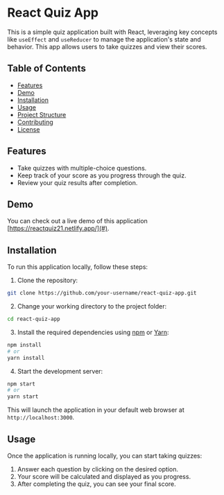 # React Quiz App

This is a simple quiz application built with React, leveraging key concepts like `useEffect` and `useReducer` to manage the application's state and behavior. This app allows users to take quizzes and view their scores.

## Table of Contents

- [Features](#features)
- [Demo](#demo)
- [Installation](#installation)
- [Usage](#usage)
- [Project Structure](#project-structure)
- [Contributing](#contributing)
- [License](#license)

## Features

- Take quizzes with multiple-choice questions.
- Keep track of your score as you progress through the quiz.
- Review your quiz results after completion.

## Demo

You can check out a live demo of this application [https://reactquiz21.netlify.app/](#).

## Installation

To run this application locally, follow these steps:

1. Clone the repository:

```bash
git clone https://github.com/your-username/react-quiz-app.git
```

2. Change your working directory to the project folder:

```bash
cd react-quiz-app
```

3. Install the required dependencies using [npm](https://www.npmjs.com/) or [Yarn](https://yarnpkg.com/):

```bash
npm install
# or
yarn install
```

4. Start the development server:

```bash
npm start
# or
yarn start
```

This will launch the application in your default web browser at `http://localhost:3000`.

## Usage

Once the application is running locally, you can start taking quizzes:

1. Answer each question by clicking on the desired option.
2. Your score will be calculated and displayed as you progress.
3. After completing the quiz, you can see your final score.
